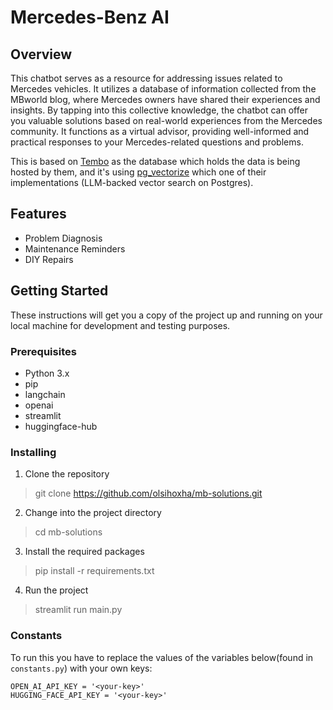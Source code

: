 # Mercedes-Benz AI 

## Overview
This chatbot serves as a resource for addressing issues related to Mercedes vehicles.
It utilizes a database of information collected from the MBworld blog, where Mercedes owners have shared their experiences and insights.
By tapping into this collective knowledge, the chatbot can offer you valuable solutions based on real-world experiences from the Mercedes community.
It functions as a virtual advisor, providing well-informed and practical responses to your Mercedes-related questions and problems.

This is based on [Tembo](https://tembo.io/) as the database which holds the data is being hosted by them,
and it's using [pg_vectorize](https://github.com/tembo-io/pg_vectorize) which one of their implementations (LLM-backed vector search on Postgres).

## Features
- Problem Diagnosis
- Maintenance Reminders
- DIY Repairs

  
## Getting Started

These instructions will get you a copy of the project up and running on your local machine for development and testing purposes.

### Prerequisites

- Python 3.x
- pip
- langchain
- openai
- streamlit
- huggingface-hub

### Installing

1. Clone the repository
> git clone https://github.com/olsihoxha/mb-solutions.git


2. Change into the project directory
> cd mb-solutions


3. Install the required packages
> pip install -r requirements.txt

4. Run the project 
>streamlit run main.py


### Constants 
To run this you have to replace the values of the variables below(found in `constants.py`) with your own keys:
```
OPEN_AI_API_KEY = '<your-key>'
HUGGING_FACE_API_KEY = '<your-key>'
```
